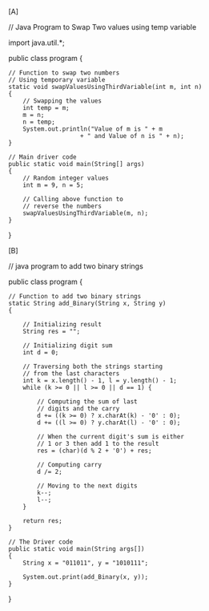 [A]

// Java Program to Swap Two values using temp variable

import java.util.*;

public class program {

	// Function to swap two numbers
	// Using temporary variable
	static void swapValuesUsingThirdVariable(int m, int n)
	{
		// Swapping the values
		int temp = m;
		m = n;
		n = temp;
		System.out.println("Value of m is " + m
						+ " and Value of n is " + n);
	}

	// Main driver code
	public static void main(String[] args)
	{
		// Random integer values
		int m = 9, n = 5;

		// Calling above function to
		// reverse the numbers
		swapValuesUsingThirdVariable(m, n);
	}
}








 [B] 
 
 
// java program to add two binary strings

public class program {

	// Function to add two binary strings
	static String add_Binary(String x, String y)
	{

		// Initializing result
		String res = "";

		// Initializing digit sum
		int d = 0;

		// Traversing both the strings starting
		// from the last characters
		int k = x.length() - 1, l = y.length() - 1;
		while (k >= 0 || l >= 0 || d == 1) {

			// Computing the sum of last
			// digits and the carry
			d += ((k >= 0) ? x.charAt(k) - '0' : 0);
			d += ((l >= 0) ? y.charAt(l) - '0' : 0);

			// When the current digit's sum is either
			// 1 or 3 then add 1 to the result
			res = (char)(d % 2 + '0') + res;

			// Computing carry
			d /= 2;

			// Moving to the next digits
			k--;
			l--;
		}

		return res;
	}

	// The Driver code
	public static void main(String args[])
	{
		String x = "011011", y = "1010111";

		System.out.print(add_Binary(x, y));
	}
}

